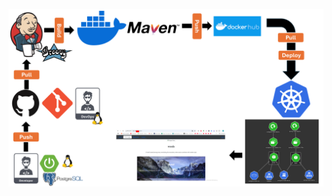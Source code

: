 ![image alt](https://github.com/AdhmAbdein/spring-boot-hotel-Docker-k8s-jenkins-git-github-/blob/5605501ba27b179cb92a498a18d75a5451517ea7/diagram.png)
